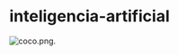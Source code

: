 # inteligencia-artificial


![coco.png](https://www.google.com/url?sa=i&url=https%3A%2F%2Falexeyab84.medium.com%2Fscaled-yolo-v4-is-the-best-neural-network-for-object-detection-on-ms-coco-dataset-39dfa22fa982&psig=AOvVaw3yyygPybv5QYb_Q-SPXjhq&ust=1669377445539000&source=images&cd=vfe&ved=0CBAQjRxqFwoTCMjlgODhxvsCFQAAAAAdAAAAABAD).
